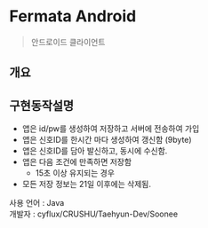 Fermata Android
=========
> 안드로이드 클라이언트

개요 
---------

## 구현동작설명
* 앱은 id/pw를 생성하여 저장하고 서버에 전송하여 가입
* 앱은 신호ID를 한시간 마다 생성하여 갱신함 (9byte) 
* 앱은 신호ID를 담아 발신하고, 동시에 수신함.
* 앱은 다음 조건에 만족하면 저장함
    * 15초 이상 유지되는 경우
* 모든 저장 정보는 21일 이후에는 삭제됨.


사용 언어 : Java   
개발자 : cyflux/CRUSHU/Taehyun-Dev/Soonee

